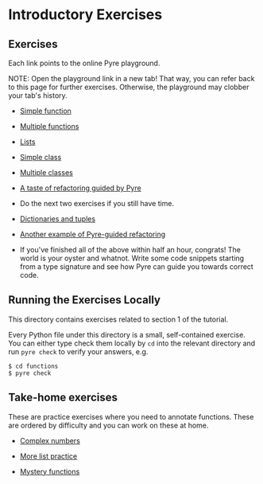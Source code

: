 # Introductory Exercises

## Exercises

Each link points to the online Pyre playground.

NOTE: Open the playground link in a new tab! That way, you can refer back to this page for further exercises. Otherwise, the playground may clobber your tab's history.

- [Simple function](https://pyre-check.org/play/?input=%23%20Step%201%3A%20Annotate%20the%20function%20signature%20of%20%60ints_to_repeated_strings%60%0A%0Adef%20ints_to_repeated_strings(ints%3A%20list%5Bint%5D)%20-%3E%20list%5Bstr%5D%3A%0A%20%20%20%20%22%22%22%0A%20%20%20%20%3E%3E%3E%20ints_to_repeated_strings(%5B1%2C%202%2C%203%2C%200%2C%20-1%2C%205%2C%20-100%5D)%0A%20%20%20%20%5B%221%22%2C%20%2222%22%2C%20%22333%22%2C%20None%2C%20None%2C%20%2255555%22%2C%20None%5D%0A%20%20%20%20%22%22%22%0A%20%20%20%20return%20%5Bstr(i)%20*%20i%20if%20i%20%3E%200%20else%20None%20for%20i%20in%20ints%5D)

- [Multiple functions](https://pyre-check.org/play/?input=%23%20Step%201%3A%20Annotate%20the%20function%20signature%20of%20%60ints_to_repeated_strings%60%0A%0Adef%20ints_to_repeated_strings(ints%3A%20list%5Bint%5D)%20-%3E%20list%5Bstr%5D%3A%0A%20%20%20%20%22%22%22%0A%20%20%20%20%3E%3E%3E%20ints_to_repeated_strings(%5B1%2C%202%2C%203%2C%200%2C%20-1%2C%205%2C%20-100%5D)%0A%20%20%20%20%5B%221%22%2C%20%2222%22%2C%20%22333%22%2C%20None%2C%20None%2C%20%2255555%22%2C%20None%5D%0A%20%20%20%20%22%22%22%0A%20%20%20%20return%20%5Bstr(i)%20*%20i%20if%20i%20%3E%200%20else%20None%20for%20i%20in%20ints%5D)

- [Lists](https://pyre-check.org/play?input=%23%20Step%201%3A%20Annotate%20this%20function.%0Adef%20split_into_characters(s)%3A%0A%20%20%20%20%22%22%22%0A%20%20%20%20%3E%3E%3E%20split_into_characters(%22PyCon%22)%0A%20%20%20%20%5B%27P%27%2C%20%27y%27%2C%20%27C%27%2C%20%27o%27%2C%20%27n%27%5D%0A%20%20%20%20%22%22%22%0A%20%20%20%20return%20%5Bcharacter%20for%20character%20in%20s%5D%0A%0A%23%20Step%202%3A%20Annotate%20this%20function.%0Adef%20strings_to_characters(strings)%3A%0A%20%20%20%20%22%22%22%0A%20%20%20%20%3E%3E%3E%20strings_to_characters(%5B%22PyCon%22%2C%20%22Typing%22%2C%20%22Tutorial%22%5D)%0A%20%20%20%20%5B%5B%27P%27%2C%20%27y%27%2C%20%27C%27%2C%20%27o%27%2C%20%27n%27%5D%2C%20%5B%27T%27%2C%20%27y%27%2C%20%27p%27%2C%20%27i%27%2C%20%27n%27%2C%20%27g%27%5D%2C%20%5B%27T%27%2C%20%27u%27%2C%20%27t%27%2C%20%27o%27%2C%20%27r%27%2C%20%27i%27%2C%20%27a%27%2C%20%27l%27%5D%5D%0A%20%20%20%20%22%22%22%0A%20%20%20%20return%20%5Bsplit_into_characters(s)%20for%20s%20in%20strings%5D%0A%0A%23%20Step%203%3A%20Identify%20the%20bug%20present%20in%20one%20of%20these%20calls.%0Astrings_to_characters(%5B%22PyCon%22%2C%20%22Typing%22%2C%20%22Tutorial%22%5D)%0Astrings_to_characters(%5B%22PyCon%22%2C%20%22Typing%22%2C%20%22Tutorial%22%2C%202022%2C%20%22is%22%2C%20%22now%22%5D)%0A%0A%23%20Step%204%3A%20What%20do%20you%20think%20%60Union%5Bint%2C%20str%5D%60%20means%3F%0A%23%20Hint%3A%20You%27ve%20seen%20%60Optional%5Bstr%5D%60%2C%20which%20meant%20the%20type%20was%20either%20str%20or%0A%23%20None.%20Can%20you%20see%20the%20similarity%3F%0A%0A%23%20Step%205%3A%20What%20will%20be%20the%20type%20of%20the%20value%20you%20get%20from%20a%20list%20of%20type%0A%23%20%60List%5BUnion%5Bint%2C%20str%5D%5D%60%3F%20Uncomment%20the%20following%20lines%2C%20use%0A%23%20%60reveal_type(%3Cvariable%3E)%60%2C%20and%20run%20Pyre%20to%20see%20their%20types.%0A%0A%23%20xs%20%3D%20%5B%22PyCon%22%2C%20%22Typing%22%2C%20%22Tutorial%22%2C%202022%2C%20%22is%22%2C%20%22now%22%5D%0A%23%20y%20%3D%20xs%5B0%5D%0A)

- [Simple class](https://pyre-check.org/play?input=%23%20Step%201%3A%20Annotate%20this%20function.%0Adef%20split_into_characters(s)%3A%0A%20%20%20%20%22%22%22%0A%20%20%20%20%3E%3E%3E%20split_into_characters(%22PyCon%22)%0A%20%20%20%20%5B%27P%27%2C%20%27y%27%2C%20%27C%27%2C%20%27o%27%2C%20%27n%27%5D%0A%20%20%20%20%22%22%22%0A%20%20%20%20return%20%5Bcharacter%20for%20character%20in%20s%5D%0A%0A%23%20Step%202%3A%20Annotate%20this%20function.%0Adef%20strings_to_characters(strings)%3A%0A%20%20%20%20%22%22%22%0A%20%20%20%20%3E%3E%3E%20strings_to_characters(%5B%22PyCon%22%2C%20%22Typing%22%2C%20%22Tutorial%22%5D)%0A%20%20%20%20%5B%5B%27P%27%2C%20%27y%27%2C%20%27C%27%2C%20%27o%27%2C%20%27n%27%5D%2C%20%5B%27T%27%2C%20%27y%27%2C%20%27p%27%2C%20%27i%27%2C%20%27n%27%2C%20%27g%27%5D%2C%20%5B%27T%27%2C%20%27u%27%2C%20%27t%27%2C%20%27o%27%2C%20%27r%27%2C%20%27i%27%2C%20%27a%27%2C%20%27l%27%5D%5D%0A%20%20%20%20%22%22%22%0A%20%20%20%20return%20%5Bsplit_into_characters(s)%20for%20s%20in%20strings%5D%0A%0A%23%20Step%203%3A%20Identify%20the%20bug%20present%20in%20one%20of%20these%20calls.%0Astrings_to_characters(%5B%22PyCon%22%2C%20%22Typing%22%2C%20%22Tutorial%22%5D)%0Astrings_to_characters(%5B%22PyCon%22%2C%20%22Typing%22%2C%20%22Tutorial%22%2C%202022%2C%20%22is%22%2C%20%22now%22%5D)%0A%0A%23%20Step%204%3A%20What%20do%20you%20think%20%60Union%5Bint%2C%20str%5D%60%20means%3F%0A%23%20Hint%3A%20You%27ve%20seen%20%60Optional%5Bstr%5D%60%2C%20which%20meant%20the%20type%20was%20either%20str%20or%0A%23%20None.%20Can%20you%20see%20the%20similarity%3F%0A%0A%23%20Step%205%3A%20What%20will%20be%20the%20type%20of%20the%20value%20you%20get%20from%20a%20list%20of%20type%0A%23%20%60List%5BUnion%5Bint%2C%20str%5D%5D%60%3F%20Uncomment%20the%20following%20lines%2C%20use%0A%23%20%60reveal_type(%3Cvariable%3E)%60%2C%20and%20run%20Pyre%20to%20see%20their%20types.%0A%0A%23%20xs%20%3D%20%5B%22PyCon%22%2C%20%22Typing%22%2C%20%22Tutorial%22%2C%202022%2C%20%22is%22%2C%20%22now%22%5D%0A%23%20y%20%3D%20xs%5B0%5D%0A)

- [Multiple classes](https://pyre-check.org/play?input=%23%20NOTE%3A%20Skip%20down%20to%20the%20%60PyCon%60%20class%20for%20the%20first%20step.%0A%0Aclass%20Talk%3A%0A%20%20%20%20%22%22%22%0A%20%20%20%20%3E%3E%3E%20str(Talk(%22Python%20Typing%20Tutorial%22%2C%2013))%0A%20%20%20%20%271%20PM%20-%20Python%20Typing%20Tutorial%27%0A%20%20%20%20%22%22%22%0A%0A%20%20%20%20def%20__init__(self%2C%20title%3A%20str%2C%20hour%3A%20int)%20-%3E%20None%3A%0A%20%20%20%20%20%20%20%20self.title%20%3D%20title%0A%20%20%20%20%20%20%20%20self.hour%20%3D%20hour%0A%0A%20%20%20%20def%20__str__(self)%20-%3E%20str%3A%0A%20%20%20%20%20%20%20%20am_pm_string%20%3D%20%22AM%22%20if%20self.hour%20%3C%2012%20else%20%22PM%22%0A%20%20%20%20%20%20%20%20return%20f%22%7Bself.hour%20%25%2012%7D%20%7Bam_pm_string%7D%20-%20%7Bself.title%7D%22%0A%0A%0A%0A%23%20Step%201%3A%20First%2C%20just%20read%20the%20following%20code%20to%20see%20if%20you%20can%20spot%20the%20bug(s).%0A%0A%23%20Step%202%3A%20Annotate%20the%20constructor%20and%20methods%20of%20this%20class.%0Aclass%20PyCon%3A%0A%20%20%20%20%22%22%22%0A%20%20%20%20%3E%3E%3E%20pycon%20%3D%20PyCon(%22Salt%20Lake%20City%22%2C%202022)%0A%20%20%20%20%3E%3E%3E%20pycon.add_talk(Talk(%22Securing%20Code%20with%20the%20Type%20System%22%2C%2011))%0A%20%20%20%20%3E%3E%3E%20pycon.add_talk(Talk(%22Python%20Typing%20Tutorial%22%2C%2013))%0A%20%20%20%20%3E%3E%3E%20print(pycon.calendar())%0A%20%20%20%202022%20PyCon%20at%20Salt%20Lake%20City%0A%20%20%20%2011%20AM%20-%20Securing%20Code%20with%20the%20Type%20System%0A%20%20%20%201%20PM%20-%20Python%20Typing%20Tutorial%0A%20%20%20%20%22%22%22%0A%0A%20%20%20%20%23%20Step%203%3A%20There%20is%20an%20empty%20container%20assigned%20to%20an%20attribute.%20Do%20you%20know%0A%20%20%20%20%23%20how%20to%20annotate%20the%20attribute%20explicitly%3F%20(Hint%3A%20Use%20the%20same%20syntax%20as%0A%20%20%20%20%23%20for%20variables.)%0A%20%20%20%20def%20__init__(self%2C%20location%2C%20year)%3A%0A%20%20%20%20%20%20%20%20self.location%20%3D%20location%0A%20%20%20%20%20%20%20%20self.year%20%3D%20year%0A%20%20%20%20%20%20%20%20self.talks%20%3D%20%5B%5D%0A%0A%20%20%20%20def%20add_talk(self%2C%20talk)%3A%0A%20%20%20%20%20%20%20%20self.talks.append(talk)%0A%0A%20%20%20%20def%20calendar(self)%3A%0A%20%20%20%20%20%20%20%20%22%22%22Return%20a%20string%20calendar%20of%20talks%20sorted%20by%20start%20time.%22%22%22%0A%0A%20%20%20%20%20%20%20%20%23%20Step%204%3A%20Nested%20functions%20need%20annotations%20too!%0A%20%20%20%20%20%20%20%20def%20get_start_hour(talk)%3A%0A%20%20%20%20%20%20%20%20%20%20%20%20return%20talk.start_hour%0A%0A%20%20%20%20%20%20%20%20sorted_talks%20%3D%20sorted(self.talks%2C%20key%3Dget_start_hour)%0A%20%20%20%20%20%20%20%20talks%20%3D%20%22%5Cn%22.join(str(talk)%20for%20talk%20in%20sorted_talks)%0A%20%20%20%20%20%20%20%20return%20f%22%7Bself.year%7D%20PyCon%20at%20%7Bself.location%7D%5Cn%7Btalks%7D%22%0A%0A%0A%23%20Step%205%3A%20Identify%20the%20bug(s)%20in%20the%20following%20code%20(and%20any%20in%20the%20above%20code).%0Apycon%20%3D%20PyCon(%22Salt%20Lake%20City%22%2C%202022)%0Apycon.add_talk(Talk(%22Securing%20Code%20with%20the%20Type%20System%22%2C%2011))%0Apycon.add_talk(%22Python%20Typing%20Tutorial%22)%0Apycon.add_talk(%5BTalk(%22Cool%20Talk%22%2C%2014)%2C%20Talk(%22The%20Cool%20Talk%20Strikes%20Back%22%2C%2015)%5D)%0Aprint(pycon.calendar())%0A)

- [A taste of refactoring guided by Pyre](https://pyre-check.org/play?input=%23%20Step%201%3A%20Rename%20the%20%60hour%60%20attribute%20in%20%60Talk%60%20to%20%60start_hour%60.%20Run%20Pyre%20and%0A%23%20fix%20all%20the%20errors%20that%20it%20shows.%0A%23%20(Note%20that%20if%20there%20is%20more%20than%20one%20error%20of%20the%20same%20kind%20in%20a%20function%2C%0A%23%20Pyre%20only%20shows%20the%20first%20one.)%0A%0A%23%20NOTE%3A%20Go%20to%20the%20PyCon%20class%20for%20step%202.%0A%0Aclass%20Talk%3A%0A%20%20%22%22%22%0A%20%20%3E%3E%3E%20str(Talk(%22Python%20Typing%20Tutorial%22%2C%2013))%0A%20%20%271%20PM%20-%20Python%20Typing%20Tutorial%27%0A%20%20%22%22%22%0A%0A%20%20def%20__init__(self%2C%20title%3A%20str%2C%20hour%3A%20int)%20-%3E%20None%3A%0A%20%20%20%20%20%20self.title%20%3D%20title%0A%20%20%20%20%20%20self.hour%20%3D%20hour%0A%0A%20%20def%20__str__(self)%20-%3E%20str%3A%0A%20%20%20%20%20%20am_pm_string%20%3D%20%22AM%22%20if%20self.hour%20%3C%2012%20else%20%22PM%22%0A%20%20%20%20%20%20return%20f%22%7Bself.hour%20%25%2012%7D%20%7Bam_pm_string%7D%20-%20%7Bself.title%7D%22%0A%0Aclass%20PyCon%3A%0A%20%20%20%20%22%22%22%0A%20%20%20%20%3E%3E%3E%20pycon%20%3D%20PyCon(%22Salt%20Lake%20City%22%2C%202022)%0A%20%20%20%20%3E%3E%3E%20pycon.add_talk(Talk(%22Securing%20Code%20with%20the%20Type%20System%22%2C%2011))%0A%20%20%20%20%3E%3E%3E%20pycon.add_talk(Talk(%22Python%20Typing%20Tutorial%22%2C%2013))%0A%20%20%20%20%3E%3E%3E%20print(pycon.calendar())%0A%20%20%20%202022%20PyCon%20at%20Salt%20Lake%20City%0A%20%20%20%2011%20AM%20-%20Securing%20Code%20with%20the%20Type%20System%0A%20%20%20%201%20PM%20-%20Python%20Typing%20Tutorial%0A%20%20%20%20%22%22%22%0A%0A%20%20%20%20def%20__init__(self%2C%20location%3A%20str%2C%20year%3A%20int)%20-%3E%20None%3A%0A%20%20%20%20%20%20%20%20self.location%20%3D%20location%0A%20%20%20%20%20%20%20%20self.year%20%3D%20year%0A%20%20%20%20%20%20%20%20%23%20Step%202%3A%20Change%20this%20%60list%60%20to%20a%20%60set%60.%20The%20way%20to%20represent%20a%20set%20of%0A%20%20%20%20%20%20%20%20%23%20Talks%20is%20%60set%5BTalk%5D%60.%0A%20%20%20%20%20%20%20%20%23%20Quick%20reminder%20that%20an%20empty%20set%20in%20Python%20is%20%60set()%60%20(not%20%60%7B%7D%60%2C%0A%20%20%20%20%20%20%20%20%23%20which%20is%20an%20empty%20dictionary).%0A%20%20%20%20%20%20%20%20%23%20Fix%20the%20errors%20that%20Pyre%20shows%20you.%0A%20%20%20%20%20%20%20%20self.talks%3A%20list%5BTalk%5D%20%3D%20%5B%5D%0A%0A%20%20%20%20def%20add_talk(self%2C%20talk%3A%20Talk)%20-%3E%20None%3A%0A%20%20%20%20%20%20%20%20self.talks.append(talk)%0A%0A%20%20%20%20def%20calendar(self)%20-%3E%20str%3A%0A%20%20%20%20%20%20%20%20%22%22%22Return%20a%20string%20calendar%20of%20talks%20sorted%20by%20start%20time.%22%22%22%0A%0A%20%20%20%20%20%20%20%20def%20get_hour(talk%3A%20Talk)%20-%3E%20int%3A%0A%20%20%20%20%20%20%20%20%20%20%20%20return%20talk.hour%0A%0A%20%20%20%20%20%20%20%20sorted_talks%20%3D%20sorted(self.talks%2C%20key%3Dget_hour)%0A%20%20%20%20%20%20%20%20talks%20%3D%20%22%5Cn%22.join(str(talk)%20for%20talk%20in%20sorted_talks)%0A%20%20%20%20%20%20%20%20return%20f%22%7Bself.year%7D%20PyCon%20at%20%7Bself.location%7D%5Cn%7Btalks%7D%22%0A%0A%0Apycon%20%3D%20PyCon(%22Salt%20Lake%20City%22%2C%202022)%0Apycon.add_talk(Talk(%22Securing%20Code%20with%20the%20Type%20System%22%2C%2011))%0Apycon.add_talk(Talk(%22Cool%20Talk%22%2C%2014))%0Apycon.add_talk(Talk(%22Cool%20Talk%20II%22%2C%2015))%0Aprint(pycon.calendar())%0Aprint(f%22The%20first%20talk%20is%20%7Bpycon.talks%5B0%5D%7D%22)%0A)

- Do the next two exercises if you still have time.

- [Dictionaries and tuples](https://pyre-check.org/play?input=%23%20NOTE%3A%20Skip%20down%20to%20the%20%60PyCon%60%20class%20for%20the%20first%20step.%0A%0Aclass%20Talk%3A%0A%20%20%20%20%22%22%22%0A%20%20%20%20%3E%3E%3E%20str(Talk(%22Python%20Typing%20Tutorial%22%2C%2013))%0A%20%20%20%20%271%20PM%20-%20Python%20Typing%20Tutorial%27%0A%20%20%20%20%22%22%22%0A%0A%20%20%20%20def%20__init__(self%2C%20title%3A%20str%2C%20hour%3A%20int)%20-%3E%20None%3A%0A%20%20%20%20%20%20%20%20self.title%20%3D%20title%0A%20%20%20%20%20%20%20%20self.hour%20%3D%20hour%0A%0A%20%20%20%20def%20__str__(self)%20-%3E%20str%3A%0A%20%20%20%20%20%20%20%20am_pm_string%20%3D%20%22AM%22%20if%20self.hour%20%3C%2012%20else%20%22PM%22%0A%20%20%20%20%20%20%20%20return%20f%22%7Bself.hour%20%25%2012%7D%20%7Bam_pm_string%7D%20-%20%7Bself.title%7D%22%0A%0A%0A%0A%23%20Step%201%3A%20First%2C%20just%20read%20the%20following%20code%20to%20see%20if%20you%20can%20spot%20the%20bug(s).%0A%0A%23%20Step%202%3A%20Annotate%20the%20constructor%20and%20methods%20of%20this%20class.%0Aclass%20PyCon%3A%0A%20%20%20%20%22%22%22%0A%20%20%20%20%3E%3E%3E%20pycon%20%3D%20PyCon(%22Salt%20Lake%20City%22%2C%202022)%0A%20%20%20%20%3E%3E%3E%20pycon.add_talk(Talk(%22Securing%20Code%20with%20the%20Type%20System%22%2C%2011))%0A%20%20%20%20%3E%3E%3E%20pycon.add_talk(Talk(%22Python%20Typing%20Tutorial%22%2C%2013))%0A%20%20%20%20%3E%3E%3E%20print(pycon.calendar())%0A%20%20%20%202022%20PyCon%20at%20Salt%20Lake%20City%0A%20%20%20%2011%20AM%20-%20Securing%20Code%20with%20the%20Type%20System%0A%20%20%20%201%20PM%20-%20Python%20Typing%20Tutorial%0A%20%20%20%20%22%22%22%0A%0A%20%20%20%20%23%20Step%203%3A%20There%20is%20an%20empty%20container%20assigned%20to%20an%20attribute.%20Do%20you%20know%0A%20%20%20%20%23%20how%20to%20annotate%20the%20attribute%20explicitly%3F%20(Hint%3A%20Use%20the%20same%20syntax%20as%0A%20%20%20%20%23%20for%20variables.)%0A%20%20%20%20def%20__init__(self%2C%20location%2C%20year)%3A%0A%20%20%20%20%20%20%20%20self.location%20%3D%20location%0A%20%20%20%20%20%20%20%20self.year%20%3D%20year%0A%20%20%20%20%20%20%20%20self.talks%20%3D%20%5B%5D%0A%0A%20%20%20%20def%20add_talk(self%2C%20talk)%3A%0A%20%20%20%20%20%20%20%20self.talks.append(talk)%0A%0A%20%20%20%20def%20calendar(self)%3A%0A%20%20%20%20%20%20%20%20%22%22%22Return%20a%20string%20calendar%20of%20talks%20sorted%20by%20start%20time.%22%22%22%0A%0A%20%20%20%20%20%20%20%20%23%20Step%204%3A%20Nested%20functions%20need%20annotations%20too!%0A%20%20%20%20%20%20%20%20def%20get_start_hour(talk)%3A%0A%20%20%20%20%20%20%20%20%20%20%20%20return%20talk.start_hour%0A%0A%20%20%20%20%20%20%20%20sorted_talks%20%3D%20sorted(self.talks%2C%20key%3Dget_start_hour)%0A%20%20%20%20%20%20%20%20talks%20%3D%20%22%5Cn%22.join(str(talk)%20for%20talk%20in%20sorted_talks)%0A%20%20%20%20%20%20%20%20return%20f%22%7Bself.year%7D%20PyCon%20at%20%7Bself.location%7D%5Cn%7Btalks%7D%22%0A%0A%0A%23%20Step%205%3A%20Identify%20the%20bug(s)%20in%20the%20following%20code%20(and%20any%20in%20the%20above%20code).%0Apycon%20%3D%20PyCon(%22Salt%20Lake%20City%22%2C%202022)%0Apycon.add_talk(Talk(%22Securing%20Code%20with%20the%20Type%20System%22%2C%2011))%0Apycon.add_talk(%22Python%20Typing%20Tutorial%22)%0Apycon.add_talk(%5BTalk(%22Cool%20Talk%22%2C%2014)%2C%20Talk(%22The%20Cool%20Talk%20Strikes%20Back%22%2C%2015)%5D)%0Aprint(pycon.calendar())%0A)

- [Another example of Pyre-guided refactoring](https://pyre-check.org/play?input=%23%20Step%201%3A%20Rename%20the%20%60hour%60%20attribute%20in%20%60Talk%60%20to%20%60start_hour%60.%20Run%20Pyre%20and%0A%23%20fix%20all%20the%20errors%20that%20it%20shows.%0A%23%20(Note%20that%20if%20there%20is%20more%20than%20one%20error%20of%20the%20same%20kind%20in%20a%20function%2C%0A%23%20Pyre%20only%20shows%20the%20first%20one.)%0A%0A%23%20NOTE%3A%20Go%20to%20the%20PyCon%20class%20for%20step%202.%0A%0Aclass%20Talk%3A%0A%20%20%22%22%22%0A%20%20%3E%3E%3E%20str(Talk(%22Python%20Typing%20Tutorial%22%2C%2013))%0A%20%20%271%20PM%20-%20Python%20Typing%20Tutorial%27%0A%20%20%22%22%22%0A%0A%20%20def%20__init__(self%2C%20title%3A%20str%2C%20hour%3A%20int)%20-%3E%20None%3A%0A%20%20%20%20%20%20self.title%20%3D%20title%0A%20%20%20%20%20%20self.hour%20%3D%20hour%0A%0A%20%20def%20__str__(self)%20-%3E%20str%3A%0A%20%20%20%20%20%20am_pm_string%20%3D%20%22AM%22%20if%20self.hour%20%3C%2012%20else%20%22PM%22%0A%20%20%20%20%20%20return%20f%22%7Bself.hour%20%25%2012%7D%20%7Bam_pm_string%7D%20-%20%7Bself.title%7D%22%0A%0Aclass%20PyCon%3A%0A%20%20%20%20%22%22%22%0A%20%20%20%20%3E%3E%3E%20pycon%20%3D%20PyCon(%22Salt%20Lake%20City%22%2C%202022)%0A%20%20%20%20%3E%3E%3E%20pycon.add_talk(Talk(%22Securing%20Code%20with%20the%20Type%20System%22%2C%2011))%0A%20%20%20%20%3E%3E%3E%20pycon.add_talk(Talk(%22Python%20Typing%20Tutorial%22%2C%2013))%0A%20%20%20%20%3E%3E%3E%20print(pycon.calendar())%0A%20%20%20%202022%20PyCon%20at%20Salt%20Lake%20City%0A%20%20%20%2011%20AM%20-%20Securing%20Code%20with%20the%20Type%20System%0A%20%20%20%201%20PM%20-%20Python%20Typing%20Tutorial%0A%20%20%20%20%22%22%22%0A%0A%20%20%20%20def%20__init__(self%2C%20location%3A%20str%2C%20year%3A%20int)%20-%3E%20None%3A%0A%20%20%20%20%20%20%20%20self.location%20%3D%20location%0A%20%20%20%20%20%20%20%20self.year%20%3D%20year%0A%20%20%20%20%20%20%20%20%23%20Step%202%3A%20Change%20this%20%60list%60%20to%20a%20%60set%60.%20The%20way%20to%20represent%20a%20set%20of%0A%20%20%20%20%20%20%20%20%23%20Talks%20is%20%60set%5BTalk%5D%60.%0A%20%20%20%20%20%20%20%20%23%20Quick%20reminder%20that%20an%20empty%20set%20in%20Python%20is%20%60set()%60%20(not%20%60%7B%7D%60%2C%0A%20%20%20%20%20%20%20%20%23%20which%20is%20an%20empty%20dictionary).%0A%20%20%20%20%20%20%20%20%23%20Fix%20the%20errors%20that%20Pyre%20shows%20you.%0A%20%20%20%20%20%20%20%20self.talks%3A%20list%5BTalk%5D%20%3D%20%5B%5D%0A%0A%20%20%20%20def%20add_talk(self%2C%20talk%3A%20Talk)%20-%3E%20None%3A%0A%20%20%20%20%20%20%20%20self.talks.append(talk)%0A%0A%20%20%20%20def%20calendar(self)%20-%3E%20str%3A%0A%20%20%20%20%20%20%20%20%22%22%22Return%20a%20string%20calendar%20of%20talks%20sorted%20by%20start%20time.%22%22%22%0A%0A%20%20%20%20%20%20%20%20def%20get_hour(talk%3A%20Talk)%20-%3E%20int%3A%0A%20%20%20%20%20%20%20%20%20%20%20%20return%20talk.hour%0A%0A%20%20%20%20%20%20%20%20sorted_talks%20%3D%20sorted(self.talks%2C%20key%3Dget_hour)%0A%20%20%20%20%20%20%20%20talks%20%3D%20%22%5Cn%22.join(str(talk)%20for%20talk%20in%20sorted_talks)%0A%20%20%20%20%20%20%20%20return%20f%22%7Bself.year%7D%20PyCon%20at%20%7Bself.location%7D%5Cn%7Btalks%7D%22%0A%0A%0Apycon%20%3D%20PyCon(%22Salt%20Lake%20City%22%2C%202022)%0Apycon.add_talk(Talk(%22Securing%20Code%20with%20the%20Type%20System%22%2C%2011))%0Apycon.add_talk(Talk(%22Cool%20Talk%22%2C%2014))%0Apycon.add_talk(Talk(%22Cool%20Talk%20II%22%2C%2015))%0Aprint(pycon.calendar())%0Aprint(f%22The%20first%20talk%20is%20%7Bpycon.talks%5B0%5D%7D%22)%0A)

- If you've finished all of the above within half an hour, congrats! The world is your oyster and whatnot. Write some code snippets starting from a type signature and see how Pyre can guide you towards correct code.

## Running the Exercises Locally

This directory contains exercises related to section 1 of the tutorial.

Every Python file under this directory is a small, self-contained exercise. You can either type check them locally by `cd` into the relevant directory and run `pyre check` to verify your answers, e.g.

```
$ cd functions
$ pyre check
```

## Take-home exercises

These are practice exercises where you need to annotate functions. These are ordered by difficulty and you can work on these at home.

- [Complex numbers](https://pyre-check.org/play?input=%23%20Step%201%3A%20Annotate%20the%20function%20signature%20of%20%60to_complex%60%20to%20match%20the%20docstring%20description%0A%0Adef%20to_complex(a_component%2C%20b_component)%3A%0A%20%20%20%20%22%22%22%20Construct%20a%20complex%20number%20(a_component%20%2B%20(i%20*%20b_component))%2C%0A%20%20%20%20where%20a_component%20and%20b_component%20default%20to%200%20if%20passed%20in%20as%20None.%0A%20%20%20%20%22%22%22%0A%20%20%20%20a%20%3D%200.0%0A%20%20%20%20if%20isinstance(a_component%2C%20float)%3A%0A%20%20%20%20%20%20%20%20a%20%3D%20a_component%0A%20%20%20%20b%20%3D%200.0%0A%20%20%20%20if%20isinstance(b_component%2C%20float)%3A%0A%20%20%20%20%20%20%20%20b%20%3D%20b_component%0A%20%20%20%20return%20complex(a%2C%20b)%0A%0Ato_complex(None%2C%205.0)%0Ato_complex(-.4%2C%20None)%0Ato_complex(.1%2C%20.2))

- [More list practice](https://pyre-check.org/play?input=%23%20Step%201%3A%20Annotate%20the%20function%20signature%20of%20%60ints_to_repeated_strings%60%0A%0Adef%20ints_to_repeated_strings(ints)%3A%0A%20%20%20%20%22%22%22%0A%20%20%20%20%3E%3E%3E%20ints_to_repeated_strings(%5B1%2C%202%2C%203%2C%200%2C%20-1%2C%205%2C%20-100%5D)%0A%20%20%20%20%5B%221%22%2C%20%2222%22%2C%20%22333%22%2C%20None%2C%20None%2C%20%2255555%22%2C%20None%5D%0A%20%20%20%20%22%22%22%0A%20%20%20%20return%20%5Bstr(i)%20*%20i%20if%20i%20%3E%200%20else%20None%20for%20i%20in%20ints%5D)

- [Mystery functions](https://pyre-check.org/play?input=%23%20Try%20to%20figure%20out%20what%20these%20functions%20do%2C%0A%23%20and%20what%20the%20types%20of%20the%20input%20and%20output%20are%0A%0Adef%20func1(z)%3A%0A%20%20%20%20result%20%3D%20%5B%5D%0A%20%20%20%20for%20x%2C%20y%20in%20z.items()%3A%0A%20%20%20%20%20%20%20%20result.append((x%2C%20y))%0A%20%20%20%20return%20result%0A%0Adef%20func2(z)%3A%0A%20%20%20%20result%20%3D%20%7B%7D%0A%20%20%20%20for%20x%2C%20y%20in%20z%3A%0A%20%20%20%20%20%20%20%20result%5Bx%5D%20%3D%20y%0A%20%20%20%20return%20result%0A%0Ad%20%3D%20%7B%22a%22%3A%20%22b%22%2C%20%22b%22%3A%20%22c%22%2C%20%22c%22%3A%20%22d%22%7D%0Ae%20%3D%20func1(d)%0Af%20%3D%20func2(e)%0Aassert%20d%20%3D%3D%20f)
